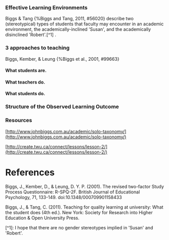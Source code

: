 ### Effective Learning Environments

Biggs & Tang \{%Biggs and Tang, 2011, \#56020\} describe two \(stereotypical\) types of students that faculty may encounter in an academic environment, the academically-inclined 'Susan', and the academically disinclined 'Robert'.\[^1\] .

### 3 approaches to teaching

Biggs, Kember, & Leung \{%Biggs et al., 2001, \#99663\}

#### What students are.

#### What teachers do.

#### What students do.

### 

### Structure of the Observed Learning Outcome

### 

### Resources

[http://www.johnbiggs.com.au/academic/solo-taxonomy/](http://www.johnbiggs.com.au/academic/solo-taxonomy/)

[http://create.twu.ca/connect/lessons/lesson-2/](http://create.twu.ca/connect/lessons/lesson-2/)

# References

Biggs, J., Kember, D., & Leung, D. Y. P. \(2001\). The revised two-factor Study Process Questionnaire: R-SPQ-2F. British Journal of Educational Psychology, 71, 133-149. doi:10.1348/000709901158433

Biggs, J., & Tang, C. \(2011\). Teaching for quality learning at university: What the student does \(4th ed.\). New York: Society for Research into Higher Education & Open University Press.



\[^1\]: I hope that there are no gender stereotypes implied in 'Susan' and 'Robert'.

